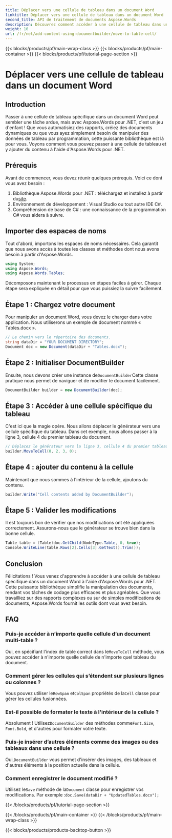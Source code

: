 ```yaml
---
title: Déplacer vers une cellule de tableau dans un document Word
linktitle: Déplacer vers une cellule de tableau dans un document Word
second_title: API de traitement de documents Aspose.Words
description: Découvrez comment accéder à une cellule de tableau dans un document Word à l'aide d'Aspose.Words pour .NET grâce à ce guide complet étape par étape. Idéal pour les développeurs.
weight: 10
url: /fr/net/add-content-using-documentbuilder/move-to-table-cell/
---
```


{{< blocks/products/pf/main-wrap-class >}}
{{< blocks/products/pf/main-container >}}
{{< blocks/products/pf/tutorial-page-section >}}

# Déplacer vers une cellule de tableau dans un document Word

## Introduction

Passer à une cellule de tableau spécifique dans un document Word peut sembler une tâche ardue, mais avec Aspose.Words pour .NET, c'est un jeu d'enfant ! Que vous automatisiez des rapports, créiez des documents dynamiques ou que vous ayez simplement besoin de manipuler des données de tableau par programmation, cette puissante bibliothèque est là pour vous. Voyons comment vous pouvez passer à une cellule de tableau et y ajouter du contenu à l'aide d'Aspose.Words pour .NET.

## Prérequis

Avant de commencer, vous devez réunir quelques prérequis. Voici ce dont vous avez besoin :

1.  Bibliothèque Aspose.Words pour .NET : téléchargez et installez à partir du[site](https://releases.aspose.com/words/net/).
2. Environnement de développement : Visual Studio ou tout autre IDE C#.
3. Compréhension de base de C# : une connaissance de la programmation C# vous aidera à suivre.

## Importer des espaces de noms

Tout d'abord, importons les espaces de noms nécessaires. Cela garantit que nous avons accès à toutes les classes et méthodes dont nous avons besoin à partir d'Aspose.Words.

```csharp
using System;
using Aspose.Words;
using Aspose.Words.Tables;
```

Décomposons maintenant le processus en étapes faciles à gérer. Chaque étape sera expliquée en détail pour que vous puissiez la suivre facilement.

## Étape 1 : Chargez votre document

Pour manipuler un document Word, vous devez le charger dans votre application. Nous utiliserons un exemple de document nommé « Tables.docx ».

```csharp
// Le chemin vers le répertoire des documents.
string dataDir = "YOUR DOCUMENT DIRECTORY";
Document doc = new Document(dataDir + "Tables.docx");
```

## Étape 2 : Initialiser DocumentBuilder

 Ensuite, nous devons créer une instance de`DocumentBuilder`Cette classe pratique nous permet de naviguer et de modifier le document facilement.

```csharp
DocumentBuilder builder = new DocumentBuilder(doc);
```

## Étape 3 : Accéder à une cellule spécifique du tableau

C'est ici que la magie opère. Nous allons déplacer le générateur vers une cellule spécifique du tableau. Dans cet exemple, nous allons passer à la ligne 3, cellule 4 du premier tableau du document.

```csharp
// Déplacez le générateur vers la ligne 3, cellule 4 du premier tableau.
builder.MoveToCell(0, 2, 3, 0);
```

## Étape 4 : ajouter du contenu à la cellule

Maintenant que nous sommes à l'intérieur de la cellule, ajoutons du contenu.

```csharp
builder.Write("Cell contents added by DocumentBuilder");
```

## Étape 5 : Valider les modifications

Il est toujours bon de vérifier que nos modifications ont été appliquées correctement. Assurons-nous que le générateur se trouve bien dans la bonne cellule.

```csharp
Table table = (Table)doc.GetChild(NodeType.Table, 0, true);
Console.WriteLine(table.Rows[2].Cells[3].GetText().Trim());
```

## Conclusion

Félicitations ! Vous venez d'apprendre à accéder à une cellule de tableau spécifique dans un document Word à l'aide d'Aspose.Words pour .NET. Cette puissante bibliothèque simplifie la manipulation des documents, rendant vos tâches de codage plus efficaces et plus agréables. Que vous travailliez sur des rapports complexes ou sur de simples modifications de documents, Aspose.Words fournit les outils dont vous avez besoin.

## FAQ

### Puis-je accéder à n’importe quelle cellule d’un document multi-table ?
 Oui, en spécifiant l'index de table correct dans le`MoveToCell` méthode, vous pouvez accéder à n'importe quelle cellule de n'importe quel tableau du document.

### Comment gérer les cellules qui s’étendent sur plusieurs lignes ou colonnes ?
 Vous pouvez utiliser le`RowSpan` et`ColSpan` propriétés de la`Cell` classe pour gérer les cellules fusionnées.

### Est-il possible de formater le texte à l'intérieur de la cellule ?
 Absolument ! Utilisez`DocumentBuilder` des méthodes comme`Font.Size`, `Font.Bold`, et d'autres pour formater votre texte.

### Puis-je insérer d’autres éléments comme des images ou des tableaux dans une cellule ?
 Oui,`DocumentBuilder` vous permet d'insérer des images, des tableaux et d'autres éléments à la position actuelle dans la cellule.

### Comment enregistrer le document modifié ?
 Utilisez le`Save` méthode de la`Document` classe pour enregistrer vos modifications. Par exemple :`doc.Save(dataDir + "UpdatedTables.docx");`


{{< /blocks/products/pf/tutorial-page-section >}}

{{< /blocks/products/pf/main-container >}}
{{< /blocks/products/pf/main-wrap-class >}}

{{< blocks/products/products-backtop-button >}}
